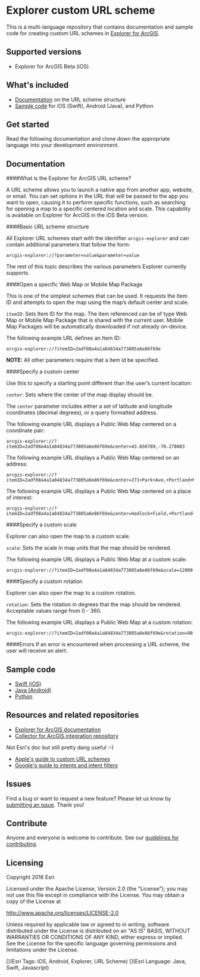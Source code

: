 # Explorer custom URL scheme

This is a multi-language repository that contains documentation and sample code for creating custom URL schemes in [Explorer for ArcGIS](http://doc.arcgis.com/en/Explorer/).

## Supported versions

* Explorer for ArcGIS Beta (iOS)

## What's included

* [Documentation](#documentation) on the URL scheme structure
* [Sample code](#sample) for iOS (Swift), Android (Java), and Python

## Get started

Read the following documentation and clone down the appropriate language into your development environment.
<a name="documentation"></a>

## Documentation

####What is the Explorer for ArcGIS URL scheme?

A URL scheme allows you to launch a native app from another app, website, or email. You can set options in the URL that will be passed to the app you want to open, causing it to perform specific functions, such as searching for opening a map to a specific centered location and scale. This capability is available on Explorer for ArcGIS in the iOS Beta version.

####Basic URL scheme structure

All Explorer URL schemes start with the identifier `arcgis-explorer` and can contain additional parameters that follow the form:

`
arcgis-explorer://?parameter=value&parameter=value
`

The rest of this topic describes the various parameters Explorer currently supports.

####Open a specific Web Map or Mobile Map Package

This is one of the simplest schemes that can be used. It requests the Item ID and attempts to open the map using the map’s default center and scale.

`itemID`: Sets Item ID for the map. The item referenced can be of type Web Map or Mobile Map Package that is shared with the current user. Mobile Map Packages will be automatically downloaded if not already on-device.

The following example URL defines an Item ID:

```
arcgis-explorer://?itemID=2adf08a4a1a84834a773805a6e86f69e
```

**NOTE:** All other parameters require that a item id be specified.

####Specify a custom center

Use this to specify a starting point different than the user’s current location:

`center`: Sets where the center of the map display should be.

The `center` parameter includes either a set of latitude and longitude coordinates (decimal degrees), or a query formatted address.

The following example URL displays a Public Web Map centered on a coordinate pair:

```
arcgis-explorer://?itemID=2adf08a4a1a84834a773805a6e86f69e&center=43.656789,-70.278083
```

The following example URL displays a Public Web Map centered on an address:

```
arcgis-explorer://?itemID=2adf08a4a1a84834a773805a6e86f69e&center=271+Park+Ave,+Portland+ME
```

The following example URL displays a Public Web Map centered on a place of interest:

```
arcgis-explorer://?itemID=2adf08a4a1a84834a773805a6e86f69e&center=Hadlock+Field,+Portland+ME
```

####Specify a custom scale

Explorer can also open the map to a custom scale. 

`scale`: Sets the scale in map units that the map should be rendered. 

The following example URL displays a Public Web Map at a custom scale:

```
arcgis-explorer://?itemID=2adf08a4a1a84834a773805a6e86f69e&scale=12000
```

####Specify a custom rotation

Explorer can also open the map to a custom rotation. 

`rotation`: Sets the rotation in degrees that the map should be rendered. Acceptable values range from 0 - 360.

The following example URL displays a Public Web Map at a custom rotation:

```
arcgis-explorer://?itemID=2adf08a4a1a84834a773805a6e86f69e&rotation=90
```


####Errors
If an error is encountered when processing a URL scheme, the user will receive an alert.
<a name="sample"></a>

## Sample code

* [Swift (iOS)](https://github.com/Esri/explorer-integration/tree/master/src/Swift)
* [Java (Android)](https://github.com/Esri/explorer-integration/tree/master/src/Android)
* [Python](https://github.com/Esri/explorer-integration/tree/master/src/Python)

## Resources and related repositories

* [Explorer for ArcGIS documentation](http://doc.arcgis.com/en/explorer/)
* [Collector for ArcGIS integration repository](http://developers.arcgis.com)

Not Esri's doc but still pretty dang useful :-)

* [Apple's guide to custom URL schemes](https://developer.apple.com/library/ios/featuredarticles/iPhoneURLScheme_Reference/Introduction/Introduction.html#//apple_ref/doc/uid/TP40007899)
* [Google's guide to intents and intent filters](https://developer.android.com/guide/components/intents-filters.html)

## Issues

Find a bug or want to request a new feature? Please let us know by [submitting an issue](https://github.com/Esri/explorer-integration/issues/new). Thank you!

## Contribute

Anyone and everyone is welcome to contribute. See our [guidelines for contributing](https://github.com/esri/contributing).

## Licensing
Copyright 2016 Esri

Licensed under the Apache License, Version 2.0 (the "License");
you may not use this file except in compliance with the License.
You may obtain a copy of the License at

   http://www.apache.org/licenses/LICENSE-2.0

Unless required by applicable law or agreed to in writing, software
distributed under the License is distributed on an "AS IS" BASIS,
WITHOUT WARRANTIES OR CONDITIONS OF ANY KIND, either express or implied.
See the License for the specific language governing permissions and
limitations under the License.

[](Esri Tags: iOS, Android, Explorer, URL Scheme)
[](Esri Language: Java, Swift, Javascript)

